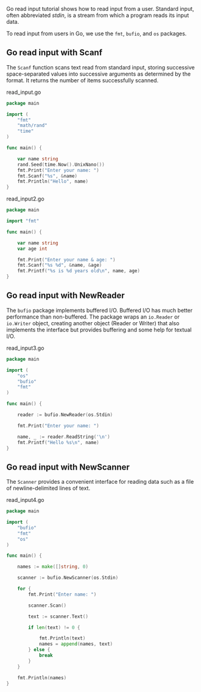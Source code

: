 Go read input tutorial shows how to read input from a user. Standard input, often abbreviated *stdin*, is a stream from
which a program reads its input data.

To read input from users in Go, we use the `fmt`, `bufio`, and `os` packages.

## Go read input with Scanf

The `Scanf` function scans text read from standard input, storing successive space-separated values into successive
arguments as determined by the format. It returns the number of items successfully scanned.

read_input.go

```go
package main

import (
	"fmt"
	"math/rand"
	"time"
)

func main() {

	var name string
	rand.Seed(time.Now().UnixNano())
	fmt.Print("Enter your name: ")
	fmt.Scanf("%s", &name)
	fmt.Println("Hello", name)
}
```

read_input2.go

```go
package main

import "fmt"

func main() {

	var name string
	var age int

	fmt.Print("Enter your name & age: ")
	fmt.Scanf("%s %d", &name, &age)
	fmt.Printf("%s is %d years old\n", name, age)
}
```

## Go read input with NewReader

The `bufio` package implements buffered I/O. Buffered I/O has much better performance than non-buffered. The package
wraps an `io.Reader` or `io.Writer` object, creating another object (Reader or Writer) that also implements the
interface but provides buffering and some help for textual I/O.

read_input3.go

```go
package main

import (
	"os"
	"bufio"
	"fmt"
)

func main() {

	reader := bufio.NewReader(os.Stdin)

	fmt.Print("Enter your name: ")

	name, _ := reader.ReadString('\n')
	fmt.Printf("Hello %s\n", name)
}
```

## Go read input with NewScanner

The `Scanner` provides a convenient interface for reading data such as a file of newline-delimited lines of text.

read_input4.go

```go
package main

import (
	"bufio"
	"fmt"
	"os"
)

func main() {

	names := make([]string, 0)

	scanner := bufio.NewScanner(os.Stdin)

	for {
		fmt.Print("Enter name: ")

		scanner.Scan()

		text := scanner.Text()

		if len(text) != 0 {

			fmt.Println(text)
			names = append(names, text)
		} else {
			break
		}
	}

	fmt.Println(names)
}
```
